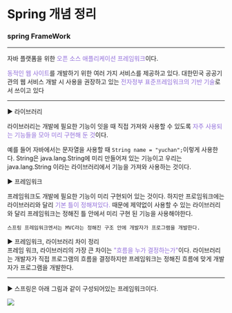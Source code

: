 # Spring 개념 정리
### spring FrameWork

---
자바 플랫폼을 위한 <span style="color:#9370DB">오픈 소스 애플리케이션 프레임워크</span>이다.


<span style="color:#9370DB">동적인 웹 사이트</span>를 개발하기 위한 여러 가지 서비스를 제공하고 있다. 
대한민국 공공기관의 웹 서비스 개발 시 사용을 권장하고 있는 <span style="color:#9370DB">전자정부 표준프레임워크의 기반 기술</span>로서 쓰이고 있다

---
▶ 라이브러리

 라이브러리는 개발에 필요한 기능이 잇을 때 직접 가져와 사용할 수 있도록 <span style="color:#9370DB">자주 사용되는 기능들을 모아 미리 구현해 둔 것</span>이다.

 예를 들어 자바에서는 문자열을 사용할 때 `String name = "yuchan";`이렇게 사용한다. String은 java.lang.String에 미리 만들어져 있는 기능이고 우리는 java.lang.String 이라는 라이브러리에서 기능을 가져와 사용하는 것이다.

▶ 프레임워크

 프레임워크도 개발에 필요한 기능이 미리 구현되어 있는 것이다. 하지만 프로임워크에는 라이브러리와 달리 <span style="color:#9370DB">기본 틀이 정해져있다.</span> 때문에 제약없이 사용할 수 있는 라이브러리와 달리 프레임워크는 정해진 틀 안에서 미리 구현 된 기능을 사용해야한다.
 
    스프링 프레임워크엔서는 MVC라는 정해진 구조 안에 개발자가 프로그램을 개발한다.

▶ 프레임워크, 라이브러리 차이 정리   
 프레임 워크, 라이브러리의 가장 큰 차이는 <span style="color:#9370DB">"흐름을 누가 결정하는가"</span>이다. 라이브러리는 개발자가 직접 프로그램의 흐름을 결정하지만 프레임워크는 정해진 흐름에 맞게 개발자가 프로그램을 개발한다.

---
▶ 스프링은 아래 그림과 같이 구성되어있는 프레임워크이다.

<img src="https://velog.velcdn.com/images%2Fduckchanahn%2Fpost%2Fc985f06e-68a5-4310-ad52-6e242fffb366%2Fimage.png">


